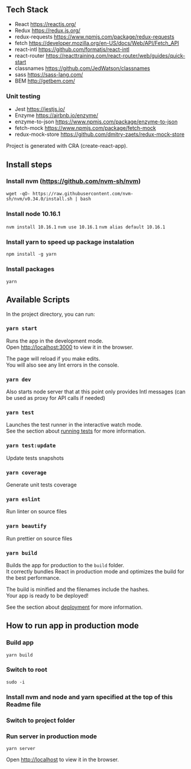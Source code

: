 ## Tech Stack

- React https://reactjs.org/
- Redux https://redux.js.org/
- redux-requests https://www.npmjs.com/package/redux-requests
- fetch https://developer.mozilla.org/en-US/docs/Web/API/Fetch_API
- react-intl https://github.com/formatjs/react-intl
- react-router https://reacttraining.com/react-router/web/guides/quick-start
- classnames https://github.com/JedWatson/classnames
- sass https://sass-lang.com/
- BEM http://getbem.com/

### Unit testing

- Jest https://jestjs.io/
- Enzyme https://airbnb.io/enzyme/
- enzyme-to-json https://www.npmjs.com/package/enzyme-to-json
- fetch-mock https://www.npmjs.com/package/fetch-mock
- redux-mock-store https://github.com/dmitry-zaets/redux-mock-store

Project is generated with CRA (create-react-app).


## Install steps

### Install nvm (https://github.com/nvm-sh/nvm)

`wget -qO- https://raw.githubusercontent.com/nvm-sh/nvm/v0.34.0/install.sh | bash`

### Install node 10.16.1

`nvm install 10.16.1`
`nvm use 10.16.1`
`nvm alias default 10.16.1`

### Install yarn to speed up package instalation

`npm install -g yarn`

### Install packages

`yarn`


## Available Scripts

In the project directory, you can run:

### `yarn start`

Runs the app in the development mode.<br>
Open [http://localhost:3000](http://localhost:3000) to view it in the browser.

The page will reload if you make edits.<br>
You will also see any lint errors in the console.

### `yarn dev`

Also starts node server that at this point only provides Intl messages (can be used as proxy for API calls if needed)

### `yarn test`

Launches the test runner in the interactive watch mode.<br>
See the section about [running tests](https://facebook.github.io/create-react-app/docs/running-tests) for more information.

### `yarn test:update`

Update tests snapshots

### `yarn coverage`

Generate unit tests coverage

### `yarn eslint`

Run linter on source files

### `yarn beautify`

Run prettier on source files

### `yarn build`

Builds the app for production to the `build` folder.<br>
It correctly bundles React in production mode and optimizes the build for the best performance.

The build is minified and the filenames include the hashes.<br>
Your app is ready to be deployed!

See the section about [deployment](https://facebook.github.io/create-react-app/docs/deployment) for more information.


## How to run app in production mode

### Build app 

`yarn build`

### Switch to root

`sudo -i`

### Install nvm and node and yarn specified at the top of this Readme file

### Switch to project folder

### Run server in production mode

`yarn server`

Open [http://localhost](http://localhost) to view it in the browser.

